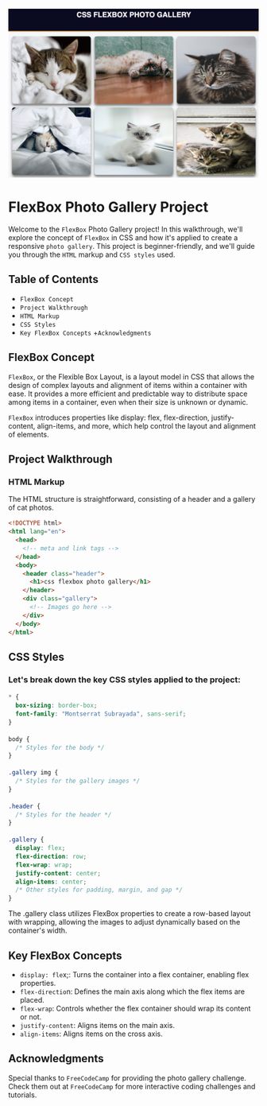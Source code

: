 ![Flexbox Photo Gallarey Project](flexbox_photo_gallery_image.png)
# FlexBox Photo Gallery Project
Welcome to the `FlexBox` Photo Gallery project! In this walkthrough, we'll explore the concept of `FlexBox` in CSS and how it's applied to create a responsive `photo gallery`. This project is beginner-friendly, and we'll guide you through the `HTML` markup and `CSS styles` used.

## Table of Contents
+ `FlexBox Concept`
+ `Project Walkthrough`
+ `HTML Markup`
+ `CSS Styles`
+ `Key FlexBox Concepts`
+`Acknowledgments`
## FlexBox Concept
`FlexBox`, or the Flexible Box Layout, is a layout model in CSS that allows the design of complex layouts and alignment of items within a container with ease. It provides a more efficient and predictable way to distribute space among items in a container, even when their size is unknown or dynamic.

`FlexBox` introduces properties like display: flex, flex-direction, justify-content, align-items, and more, which help control the layout and alignment of elements.

## Project Walkthrough
### HTML Markup
The HTML structure is straightforward, consisting of a header and a gallery of cat photos.
```html
<!DOCTYPE html>
<html lang="en">
  <head>
    <!-- meta and link tags -->
  </head>
  <body>
    <header class="header">
      <h1>css flexbox photo gallery</h1>
    </header>
    <div class="gallery">
      <!-- Images go here -->
    </div>
  </body>
</html>
```
## CSS Styles
### Let's break down the key CSS styles applied to the project:
```css
* {
  box-sizing: border-box;
  font-family: "Montserrat Subrayada", sans-serif;
}

body {
  /* Styles for the body */
}

.gallery img {
  /* Styles for the gallery images */
}

.header {
  /* Styles for the header */
}

.gallery {
  display: flex;
  flex-direction: row;
  flex-wrap: wrap;
  justify-content: center;
  align-items: center;
  /* Other styles for padding, margin, and gap */
}
```
The .gallery class utilizes FlexBox properties to create a row-based layout with wrapping, allowing the images to adjust dynamically based on the container's width.

## Key FlexBox Concepts
+ `display: fle`x;: Turns the container into a flex container, enabling flex properties.
+ `flex-directio`n: Defines the main axis along which the flex items are placed.
+ `flex-wrap`: Controls whether the flex container should wrap its content or not.
+ `justify-content`: Aligns items on the main axis.
+ `align-items`: Aligns items on the cross axis.
## Acknowledgments
Special thanks to `FreeCodeCamp` for providing the photo gallery challenge. Check them out at `FreeCodeCamp` for more interactive coding challenges and tutorials.